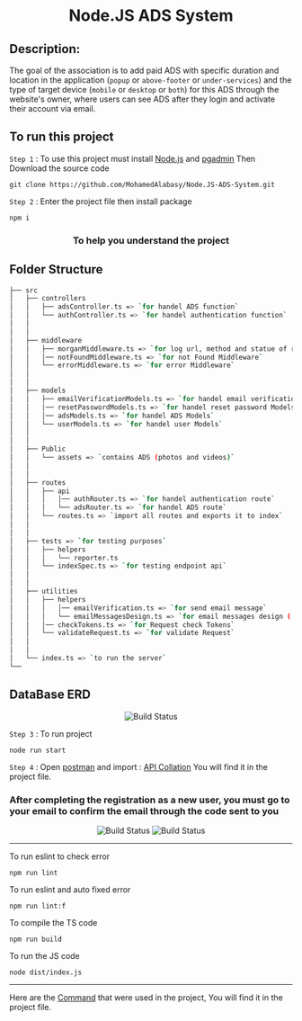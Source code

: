 <h1 align="center">Node.JS ADS System</h1>

## Description:

The goal of the association is to add paid ADS with specific duration and location in the application (`popup` or `above-footer` or `under-services`) and the type of target device (`mobile` or `desktop` or `both`) for this ADS through the website's owner, where users can see ADS after they login and activate their account via email.


## To run this project

`Step 1` : To use this project must install [Node.js](https://nodejs.org/en/) and [pgadmin](https://www.pgadmin.org/download/) Then Download the source code

```
git clone https://github.com/MohamedAlabasy/Node.JS-ADS-System.git
```

`Step 2` : Enter the project file then install package

```
npm i
```

<h3 align="center">To help you understand the project</h3>

## Folder Structure

```bash
├── src
│   ├── controllers
│   │   ├── adsController.ts => `for handel ADS function`
│   │   └── authController.ts => `for handel authentication function`
│   │
│   │
│   ├── middleware
│   │   ├── morganMiddleware.ts => `for log url, method and statue of requests`
│   │   │── notFoundMiddleware.ts => `for not Found Middleware`
│   │   └── errorMiddleware.ts => `for error Middleware`
│   │
│   │
│   ├── models
│   │   ├── emailVerificationModels.ts => `for handel email verification Models`
│   │   │── resetPasswordModels.ts => `for handel reset password Models`
│   │   │── adsModels.ts => `for handel ADS Models`
│   │   └── userModels.ts => `for handel user Models`
│   │
│   │
│   ├── Public
│   │   └── assets => `contains ADS (photos and videos)`
│   │
│   │
│   ├── routes
│   │   ├── api
│   │   │   │── authRouter.ts => `for handel authentication route`
│   │   │   └── adsRouter.ts => `for handel ADS route`
│   │   └── routes.ts => `import all routes and exports it to index`
│   │
│   │
│   ├── tests => `for testing purposes`
│   │   ├── helpers
│   │   │   └── reporter.ts
│   │   └── indexSpec.ts => `for testing endpoint api`
│   │
│   │
│   ├── utilities
│   │   ├── helpers
│   │   │   │── emailVerification.ts => `for send email message`
│   │   │   └── emailMessagesDesign.ts => `for email messages design ( HTML & CSS )`
│   │   │── checkTokens.ts => `for Request check Tokens`
│   │   └── validateRequest.ts => `for validate Request`
│   │
│   │
│   └── index.ts => `to run the server`
└──
```

## DataBase ERD

<p align="center">
   <img src="https://user-images.githubusercontent.com/93389016/184259712-ee831772-eef4-4779-86e4-0306a012b717.jpg" alt="Build Status">
</p>

`Step 3` : To run project

```
node run start
```


`Step 4` : Open [postman](https://www.postman.com/downloads/) and import : [API Collation](https://github.com/MohamedAlabasy/Node.JS-ADS-System/blob/main/api_collection.json) You will find it in the project file.

### After completing the registration as a new user, you must go to your email to confirm the email through the code sent to you

<p align="center">
   <img src="https://user-images.githubusercontent.com/93389016/184300010-1d0845d3-eeaa-4bc8-bbce-21d03d5f1f63.png" alt="Build Status">
   <img src="https://user-images.githubusercontent.com/93389016/184300267-377f6790-0d91-4c09-b8e6-f1a6a4c0d818.png" alt="Build Status">
</p>

<hr>
To run eslint to check error

```
npm run lint
```

To run eslint and auto fixed error

```
npm run lint:f
```

To compile the TS code

```
npm run build
```

To run the JS code

```
node dist/index.js
```

<hr>

Here are the [Command](https://github.com/MohamedAlabasy/Node.JS-ADS-System/blob/main/command.txt) that were used in the project, You will find it in the project file.

